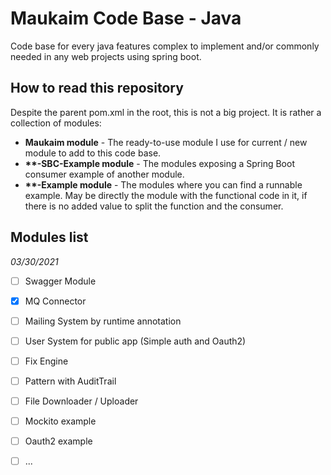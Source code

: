 # Maukaim Code Base - Java

Code base for every java features complex to
implement and/or commonly needed in any web projects using 
spring boot.  

## How to read this repository  

Despite the parent pom.xml in the root, this is not a big project.
It is rather a collection of modules:  

- **Maukaim module** - The ready-to-use module I use for current / new module 
to add to this code base.  
- **\*\*-SBC-Example module** - The modules exposing a Spring Boot consumer example
of another module.  
- **\*\*-Example module** - The modules where you can find a runnable example. May be directly
the module with the functional code in it, if there is no added value to
split the function and the consumer.  

## Modules list

_03/30/2021_ 

- [ ] Swagger Module  
- [X] MQ Connector  
- [ ] Mailing System by runtime annotation  
- [ ] User System for public app (Simple auth and Oauth2) 
- [ ] Fix Engine  
- [ ] Pattern with AuditTrail  
- [ ] File Downloader / Uploader  
- [ ] Mockito example  
- [ ] Oauth2 example
- [ ] ...  

 

